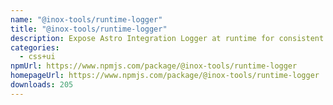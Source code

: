 ```yaml
---
name: "@inox-tools/runtime-logger"
title: "@inox-tools/runtime-logger"
description: Expose Astro Integration Logger at runtime for consistent output
categories:
  - css+ui
npmUrl: https://www.npmjs.com/package/@inox-tools/runtime-logger
homepageUrl: https://www.npmjs.com/package/@inox-tools/runtime-logger
downloads: 205
---
```

